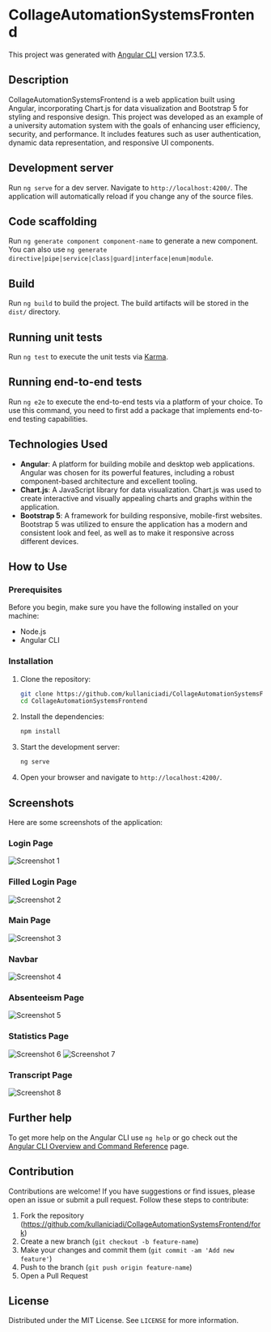 # CollageAutomationSystemsFrontend

This project was generated with [Angular CLI](https://github.com/angular/angular-cli) version 17.3.5.

## Description

CollageAutomationSystemsFrontend is a web application built using Angular, incorporating Chart.js for data visualization and Bootstrap 5 for styling and responsive design. This project was developed as an example of a university automation system with the goals of enhancing user efficiency, security, and performance. It includes features such as user authentication, dynamic data representation, and responsive UI components.

## Development server

Run `ng serve` for a dev server. Navigate to `http://localhost:4200/`. The application will automatically reload if you change any of the source files.

## Code scaffolding

Run `ng generate component component-name` to generate a new component. You can also use `ng generate directive|pipe|service|class|guard|interface|enum|module`.

## Build

Run `ng build` to build the project. The build artifacts will be stored in the `dist/` directory.

## Running unit tests

Run `ng test` to execute the unit tests via [Karma](https://karma-runner.github.io).

## Running end-to-end tests

Run `ng e2e` to execute the end-to-end tests via a platform of your choice. To use this command, you need to first add a package that implements end-to-end testing capabilities.

## Technologies Used

- **Angular**: A platform for building mobile and desktop web applications. Angular was chosen for its powerful features, including a robust component-based architecture and excellent tooling.
- **Chart.js**: A JavaScript library for data visualization. Chart.js was used to create interactive and visually appealing charts and graphs within the application.
- **Bootstrap 5**: A framework for building responsive, mobile-first websites. Bootstrap 5 was utilized to ensure the application has a modern and consistent look and feel, as well as to make it responsive across different devices.

## How to Use

### Prerequisites

Before you begin, make sure you have the following installed on your machine:

- Node.js
- Angular CLI

### Installation

1. Clone the repository:
    ```bash
    git clone https://github.com/kullaniciadi/CollageAutomationSystemsFrontend.git
    cd CollageAutomationSystemsFrontend
    ```

2. Install the dependencies:
    ```bash
    npm install
    ```

3. Start the development server:
    ```bash
    ng serve
    ```

4. Open your browser and navigate to `http://localhost:4200/`.

## Screenshots

Here are some screenshots of the application:

### Login Page

![Screenshot 1](src/assets/images/screenshot/login-large.PNG)

### Filled Login Page

![Screenshot 2](src/assets/images/screenshot/login-large-filled.PNG)

### Main Page

![Screenshot 3](src/assets/images/screenshot/page-main-large.PNG)

### Navbar

![Screenshot 4](src/assets/images/screenshot/page-navbar-large.PNG)

### Absenteeism Page

![Screenshot 5](src/assets/images/screenshot/page-abbsesion-large.PNG)

### Statistics Page

![Screenshot 6](src/assets/images/screenshot/page-statistic-large.PNG)
![Screenshot 7](src/assets/images/screenshot/page-statistic-2-large.PNG)

### Transcript Page

![Screenshot 8](src/assets/images/screenshot/page-transcript-large.PNG)

## Further help

To get more help on the Angular CLI use `ng help` or go check out the [Angular CLI Overview and Command Reference](https://angular.io/cli) page.

## Contribution

Contributions are welcome! If you have suggestions or find issues, please open an issue or submit a pull request. Follow these steps to contribute:

1. Fork the repository (https://github.com/kullaniciadi/CollageAutomationSystemsFrontend/fork)
2. Create a new branch (`git checkout -b feature-name`)
3. Make your changes and commit them (`git commit -am 'Add new feature'`)
4. Push to the branch (`git push origin feature-name`)
5. Open a Pull Request

## License

Distributed under the MIT License. See `LICENSE` for more information.

